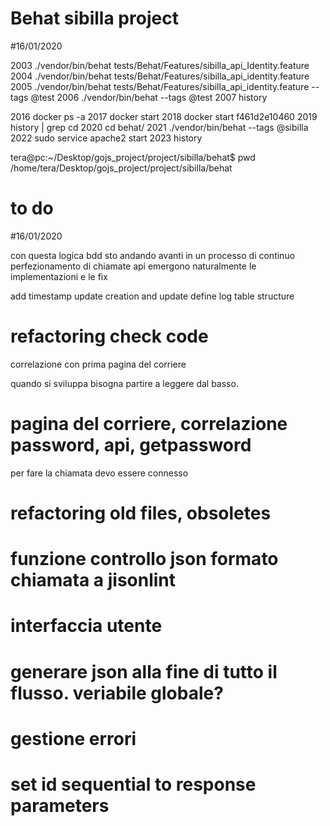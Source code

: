 # Behat sibilla project
#16/01/2020



 2003  ./vendor/bin/behat tests/Behat/Features/sibilla_api_Identity.feature 
 2004  ./vendor/bin/behat tests/Behat/Features/sibilla_api_identity.feature 
 2005  ./vendor/bin/behat tests/Behat/Features/sibilla_api_identity.feature --tags @test
 2006  ./vendor/bin/behat --tags @test
 2007  history
 
  2016  docker ps -a
  2017  docker start
  2018  docker start f461d2e10460
  2019  history | grep cd
  2020  cd behat/
  2021  ./vendor/bin/behat --tags @sibilla
  2022  sudo service apache2 start
  2023  history

tera@pc:~/Desktop/gojs_project/project/sibilla/behat$ pwd
/home/tera/Desktop/gojs_project/project/sibilla/behat

 
# to do
#16/01/2020


con questa logica bdd sto andando avanti in un processo di continuo perfezionamento 
di chiamate api
emergono naturalmente le implementazioni e le fix


add timestamp update creation and update
define log table structure

# refactoring check code
correlazione con prima pagina del corriere

quando si sviluppa bisogna partire a leggere dal basso.


# pagina del corriere, correlazione password, api, getpassword
per fare la chiamata devo essere connesso

# refactoring old files, obsoletes


# funzione controllo json formato chiamata a jisonlint

# interfaccia utente



# generare json alla fine di tutto il flusso. veriabile globale?

# gestione errori



# set id sequential to response parameters




